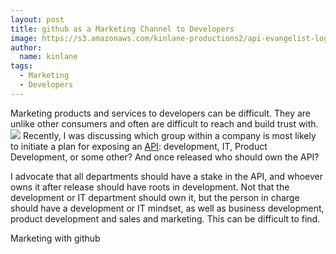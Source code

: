 ```yaml
---
layout: post
title: github as a Marketing Channel to Developers
image: https://s3.amazonaws.com/kinlane-productions2/api-evangelist-logos/api-evangelist-butterfly-vertical.png
author:
  name: kinlane
tags:
  - Marketing
  - Developers
---
```

Marketing products and services to developers can be difficult. They are unlike other consumers and often are difficult to reach and build trust with. [![](http://kinlane-productions2.s3.amazonaws.com/github-logo.png)](https://github.com/) Recently, I was discussing which group within a company is most likely to initiate a plan for exposing an [API](http://www.apievangelist.com/): development, IT, Product Development, or some other? And once released who should own the API?

I advocate that all departments should have a stake in the API, and whoever owns it after release should have roots in development. Not that the development or IT department should own it, but the person in charge should have a development or IT mindset, as well as business development, product development and sales and marketing. This can be difficult to find.

Marketing with github
